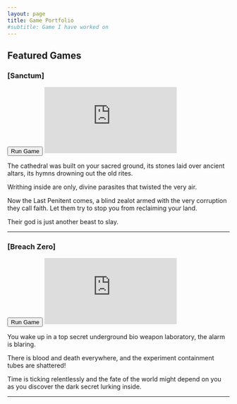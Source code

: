 ```yaml
---
layout: page
title: Game Portfolio
#subtitle: Game I have worked on
---
```


## Featured Games

<script>
function loadGame(containerId, gameId) {
    document.getElementById('button-' + containerId).style.display = 'none';
    document.getElementById(containerId).style.display = 'block';
}
</script>


### [Sanctum]
<div class="game-container">
    <button id="button-sanctum" class="load-button" onclick="loadGame('sanctum', '13665764')">Run Game</button>
    <iframe id="sanctum" class="game-frame" frameborder="0" 
            src="https://itch.io/embed-upload/13665764?color=000000" 
            allowfullscreen="">
        <a href="https://trev3lyan.itch.io/sanctum">Play Sanctum on itch.io</a>
    </iframe>
</div>

The cathedral was built on your sacred ground, its stones laid over ancient altars, its hymns drowning out the old rites. 

Writhing inside are only, divine parasites that twisted the very air.

Now the Last Penitent comes, a blind zealot armed with the very corruption they call faith. Let them try to stop you from reclaiming your land. 

Their god is just another beast to slay.

---

### [Breach Zero]
<div class="game-container">
    <button id="button-breachzero" class="load-button" onclick="loadGame('breachzero', '12810672')">Run Game</button>
    <iframe id="breachzero" class="game-frame" frameborder="0" 
        src="https://itch.io/embed-upload/12810672?color=037fa8" 
        allowfullscreen="">
        <a href="https://finbox-entertainment.itch.io/breach-zero">Play Breach Zero on itch.io</a>
    </iframe>
</div>

You wake up in a top secret underground bio weapon laboratory, the alarm is blaring.

There is blood and death everywhere, and the experiment containment tubes are shattered!

Time is ticking relentlessly and the fate of the world might depend on you as you discover the dark secret lurking inside.

---